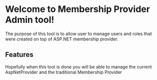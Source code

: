 Welcome to Membership Provider Admin tool!
===================

The purpose of this tool is to allow user to manage users and roles that were created on top of ASP.NET membership provider.

Features
----------
Hopefully when this tool is done you will be able to manage the current AspNetProvider and the traditional Membership Provider